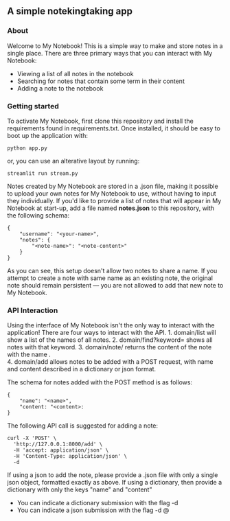 ## A simple notekingtaking app

### About
Welcome to My Notebook! This is a simple way to make and store notes in a single place. There are three primary ways that you can interact with My Notebook:
- Viewing a list of all notes in the notebook
- Searching for notes that contain some term in their content
- Adding a note to the notebook

### Getting started
To activate My Notebook, first clone this repository and install the requirements found in requirements.txt. Once installed, it should be easy to boot up the application with:
```
python app.py
```
or, you can use an alterative layout by running: 
```
streamlit run stream.py
```
Notes created by My Notebook are stored in a .json file, making it possible to upload your own notes for My Notebook to use, without having to input they individually. If you'd like to provide a list of notes that will appear in My Notebook at start-up, add a file named **notes.json** to this repository, with the following schema:
```
{
    "username": "<your-name>",
    "notes": {
        "<note-name>": "<note-content>"
    }
}
```
As you can see, this setup doesn't allow two notes to share a name. If you attempt to create a note with same name as an existing note, the original note should remain persistent — you are not allowed to add that new note to My Notebook. 

### API Interaction
Using the interface of My Notebook isn't the only way to interact with the application! There are four ways to interact with the API. 1. domain/list will show a list of the names of all notes. 
2. domain/find?keyword=<keyword> shows all notes with that keyword. 
3. domain/note/<note-name> returns the content of the note with the name <note-name>.  
4. domain/add allows notes to be added with a POST request, with name and content described in a dictionary or json format.

The schema for notes added with the POST method is as follows:
```
{
    "name": "<name>",
    "content: "<content>:
}
```
The following API call is suggested for adding a note:
```
curl -X 'POST' \
  'http://127.0.0.1:8000/add' \
  -H 'accept: application/json' \
  -H 'Content-Type: application/json' \
  -d
```
If using a json to add the note, please provide a .json file with only a single json object, formatted exactly as above. If using a dictionary, then provide a dictionary with only the keys "name" and "content"
- You can indicate a dictionary submission with the flag -d
- You can indicate a json submission with the flag -d @<json-file>